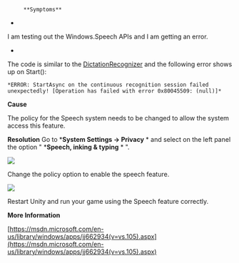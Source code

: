 
         **Symptoms** 

*   

I am testing out the Windows.Speech APIs and I am getting an error.

*   

The code is similar to the [DictationRecognizer](https://docs.unity3d.com/540/Documentation/ScriptReference/Windows.Speech.DictationRecognizer.html) and the following error shows up on Start():

    *ERROR: StartAsync on the continuous recognition session failed unexpectedly! [Operation has failed with error 0x80045509: (null)]* 

 **Cause** 

The policy for the Speech system needs to be changed to allow the system access this feature.

 **Resolution** 
Go to  ***System Settings -> Privacy** *  and select on the left panel the option " ***Speech, inking & typing** * ".

![](/hc/en-us/article_attachments/205978063/Screen_Shot_2016-08-03_at_13.56.23.png)

Change the policy option to enable the speech feature.

![](/hc/en-us/article_attachments/205926886/Screen_Shot_2016-08-03_at_13.15.40.png)

Restart Unity and run your game using the Speech feature correctly.

 **More Information** 

[https://msdn.microsoft.com/en-us/library/windows/apps/jj662934(v=vs.105).aspx](https://msdn.microsoft.com/en-us/library/windows/apps/jj662934(v=vs.105).aspx)

      